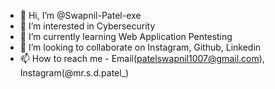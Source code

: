 - 👋 Hi, I’m @Swapnil-Patel-exe
- 👀 I’m interested in Cybersecurity
- 🌱 I’m currently learning Web Application Pentesting
- 💞️ I’m looking to collaborate on Instagram, Github, Linkedin
- 📫 How to reach me - Email(patelswapnil1007@gmail.com), Instagram(@mr.s.d.patel_)

<!---
Swapnil-Patel-exe/Swapnil-Patel-exe is a ✨ special ✨ repository because its `README.md` (this file) appears on your GitHub profile.
You can click the Preview link to take a look at your changes.
--->
